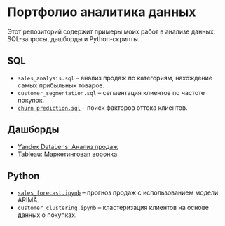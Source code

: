 # Портфолио аналитика данных

Этот репозиторий содержит примеры моих работ в анализе данных: SQL-запросы, дашборды и Python-скрипты.

## SQL
- `sales_analysis.sql` – анализ продаж по категориям, нахождение самых прибыльных товаров.
- `customer_segmentation.sql` – сегментация клиентов по частоте покупок.
- [`churn_prediction.sql`](https://github.com/alexdekunov/data-analytics-portfolio/blob/main/churn_prediction.sql) – поиск факторов оттока клиентов.

## Дашборды
- [Yandex DataLens: Анализ продаж](https://datalens.yandex.ru/)  
- [Tableau: Маркетинговая воронка](https://public.tableau.com/...)

## Python
- [`sales_forecast.ipynb`](https://github.com/alexdekunov/data-analytics-portfolio/blob/main/sales_forecast.py) – прогноз продаж с использованием модели ARIMA.
- `customer_clustering.ipynb` – кластеризация клиентов на основе данных о покупках.
